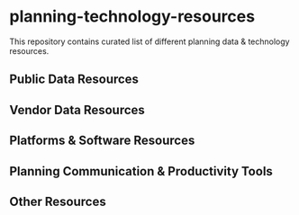 # planning-technology-resources
This repository contains curated list of different planning data &amp; technology resources.

## Public Data Resources

## Vendor Data Resources

## Platforms & Software Resources

## Planning Communication & Productivity Tools

## Other Resources

